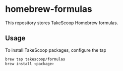# homebrew-formulas

This repository stores TakeScoop Homebrew formulas.

## Usage

To install TakeScoop packages, configure the tap

```sh
brew tap takescoop/formulas
brew install <package>
```

